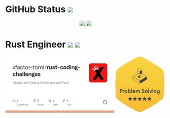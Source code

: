 

# GitHub Status ![](https://komarev.com/ghpvc/?username=xfactor-toml&color=blueviolet)
<div id='profile-them' align='center'>
  <a class='github-status' href='https://github.com/xfactor-toml'>
    <img height="180px" src='https://github-readme-stats.vercel.app/api?username=xfactor-toml&show_icons=true&theme=radical' />
  </a>
  <a class='Most-used-languages' href='https://github.com/xfactor-toml'>
    <img height="180px" id='github-status' src='https://github-readme-stats.vercel.app/api/top-langs/?username=xfactor-toml&layout=compact' />
  </a>
</div>

# Rust Engineer ![](https://img.shields.io/badge/rust-%23000000.svg?style=for-the-badge&logo=rust&logoColor=white) ![](https://img.shields.io/badge/-Hackerrank-2EC866?style=for-the-badge&logo=HackerRank&logoColor=white)

<div id='profile-them' style='display: flex; justify-content: space-evenly;'>
  <a target="_blank" href='https://www.hackerrank.com/profile/xfactor_toml'>
    <img height="180px" src='./assets/rust-coding-challenges.png' />
  </a>

  <a  target="_blank" href='https://github.com/xfactor-toml/rust-coding-challenges'>
    <img height="180px" src='./assets/hackerrank-problem-solving.png' />
  </a>
</div>
